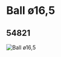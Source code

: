 # Ball  ø16,5
## 54821
![Ball  ø16,5](https://lc-www-live-s.legocdn.com/media/bricks/5/2/4297030.jpg)